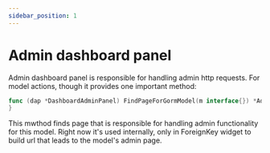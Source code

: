 ```yaml
---
sidebar_position: 1
---
```


# Admin dashboard panel

Admin dashboard panel is responsible for handling admin http requests. For model actions, though it provides one important method:

```go
func (dap *DashboardAdminPanel) FindPageForGormModel(m interface{}) *AdminPage {
}

```
This mwthod finds page that is responsible for handling admin functionality for this model.
Right now it's used internally, only in ForeignKey widget to build url that leads to the model's admin page.
